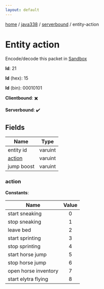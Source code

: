 ```yaml
---
layout: default
---
```


[home](/)  /  [java338](/protocol/java338)  /  [serverbound](/protocol/java338/serverbound)  /  entity-action

# Entity action

Encode/decode this packet in [Sandbox](../../../sandbox/java338#serverbound.entity_action)

**Id**: 21

**Id** (hex): 15

**Id** (bin): 00010101

**Clientbound**: ✖️

**Serverbound**: ✔️

## Fields

Name | Type
---|---
entity id | varuint
[action](#action) | varuint
jump boost | varuint

### action

**Constants**:

Name | Value
---|:---:
start sneaking | 0
stop sneaking | 1
leave bed | 2
start sprinting | 3
stop sprinting | 4
start horse jump | 5
stop horse jump | 6
open horse inventory | 7
start elytra flying | 8
